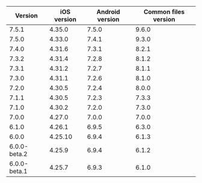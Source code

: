 | Version      | iOS version | Android version | Common files version |
|--------------|-------------|-----------------|----------------------|
| 7.5.1 | 4.35.0 | 7.5.0 | 9.6.0 |
| 7.5.0 | 4.33.0 | 7.4.1 | 9.3.0 |
| 7.4.0 | 4.31.6 | 7.3.1 | 8.2.1 |
| 7.3.2 | 4.31.4 | 7.2.8 | 8.1.2 |
| 7.3.1 | 4.31.2 | 7.2.7 | 8.1.1 |
| 7.3.0 | 4.31.1 | 7.2.6 | 8.1.0 |
| 7.2.0 | 4.30.5 | 7.2.4 | 8.0.0 |
| 7.1.1 | 4.30.5 | 7.2.3 | 7.3.3 |
| 7.1.0 | 4.30.2 | 7.2.0 | 7.3.0 |
| 7.0.0 | 4.27.0 | 7.0.0 | 7.0.0 |
| 6.1.0        | 4.26.1      | 6.9.5           | 6.3.0                |
| 6.0.0        | 4.25.10     | 6.9.4           | 6.1.3                |
| 6.0.0-beta.2 | 4.25.9      | 6.9.4           | 6.1.2                |
| 6.0.0-beta.1 | 4.25.7      | 6.9.3           | 6.1.0                |

